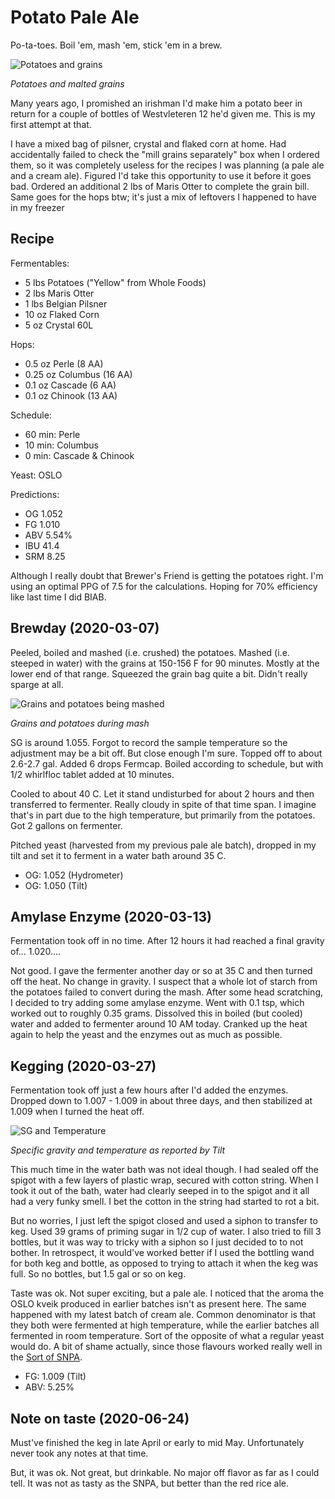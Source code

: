 # Potato Pale Ale

Po-ta-toes. Boil 'em, mash 'em, stick 'em in a brew.

![Potatoes and grains](fermentables_2020-03-07.jpg)

*Potatoes and malted grains*

Many years ago, I promished an irishman I'd make him a potato beer in
return for a couple of bottles of Westvleteren 12 he'd given me. This
is my first attempt at that.

I have a mixed bag of pilsner, crystal and flaked corn at home. Had
accidentally failed to check the "mill grains separately" box when I
ordered them, so it was completely useless for the recipes I was
planning (a pale ale and a cream ale). Figured I'd take this
opportunity to use it before it goes bad. Ordered an additional 2 lbs
of Maris Otter to complete the grain bill. Same goes for the hops btw;
it's just a mix of leftovers I happened to have in my freezer

## Recipe

Fermentables:
- 5 lbs Potatoes ("Yellow" from Whole Foods)
- 2 lbs Maris Otter
- 1 lbs Belgian Pilsner
- 10 oz Flaked Corn
- 5 oz Crystal 60L

Hops:
- 0.5 oz Perle (8 AA)
- 0.25 oz Columbus (16 AA)
- 0.1 oz Cascade (6 AA)
- 0.1 oz Chinook (13 AA)

Schedule:
- 60 min: Perle
- 10 min: Columbus
- 0 min: Cascade & Chinook

Yeast: OSLO

Predictions:
- OG 1.052
- FG 1.010
- ABV 5.54%
- IBU 41.4
- SRM 8.25

Although I really doubt that Brewer's Friend is getting the potatoes
right. I'm using an optimal PPG of 7.5 for the calculations. Hoping
for 70% efficiency like last time I did BIAB.

## Brewday (2020-03-07)

Peeled, boiled and mashed (i.e. crushed) the potatoes. Mashed
(i.e. steeped in water) with the grains at 150-156 F for 90
minutes. Mostly at the lower end of that range. Squeezed the grain bag
quite a bit. Didn't really sparge at all.

![Grains and potatoes being mashed](mash_2020-03-07.jpg)

*Grains and potatoes during mash*

SG is around 1.055. Forgot to record the sample temperature so the
adjustment may be a bit off. But close enough I'm sure. Topped off to
about 2.6-2.7 gal. Added 6 drops Fermcap. Boiled according to
schedule, but with 1/2 whirlfloc tablet added at 10 minutes.

Cooled to about 40 C. Let it stand undisturbed for about 2 hours and
then transferred to fermenter. Really cloudy in spite of that time
span. I imagine that's in part due to the high temperature, but
primarily from the potatoes. Got 2 gallons on fermenter.

Pitched yeast (harvested from my previous pale ale batch), dropped in
my tilt and set it to ferment in a water bath around 35 C.

- OG: 1.052 (Hydrometer)
- OG: 1.050 (Tilt)

## Amylase Enzyme (2020-03-13)

Fermentation took off in no time. After 12 hours it had reached a
final gravity of... 1.020....

Not good. I gave the fermenter another day or so at 35 C and then
turned off the heat. No change in gravity. I suspect that a whole lot
of starch from the potatoes failed to convert during the mash. After
some head scratching, I decided to try adding some amylase
enzyme. Went with 0.1 tsp, which worked out to roughly 0.35
grams. Dissolved this in boiled (but cooled) water and added to
fermenter around 10 AM today. Cranked up the heat again to help the
yeast and the enzymes out as much as possible.

## Kegging (2020-03-27)

Fermentation took off just a few hours after I'd added the
enzymes. Dropped down to 1.007 - 1.009 in about three days, and then
stabilized at 1.009 when I turned the heat off.

![SG and Temperature](tilt_2020-03-07.png)

*Specific gravity and temperature as reported by Tilt*

This much time in the water bath was not ideal though. I had sealed
off the spigot with a few layers of plastic wrap, secured with cotton
string. When I took it out of the bath, water had clearly seeped in to
the spigot and it all had a very funky smell. I bet the cotton in the
string had started to rot a bit.

But no worries, I just left the spigot closed and used a siphon to
transfer to keg. Used 39 grams of priming sugar in 1/2 cup of water. I
also tried to fill 3 bottles, but it was way to tricky with a siphon
so I just decided to to not bother. In retrospect, it would've worked
better if I used the bottling wand for both keg and bottle, as opposed
to trying to attach it when the keg was full. So no bottles, but 1.5
gal or so on keg.

Taste was ok. Not super exciting, but a pale ale. I noticed that the
aroma the OSLO kveik produced in earlier batches isn't as present
here. The same happened with my latest batch of cream ale. Common
denominator is that they both were fermented at high temperature,
while the earlier batches all fermented in room temperature. Sort of
the opposite of what a regular yeast would do. A bit of shame
actually, since those flavours worked really well in the [Sort of
SNPA](brewlog_2020-02-10.md).

- FG: 1.009 (Tilt)
- ABV: 5.25%

## Note on taste (2020-06-24)

Must've finished the keg in late April or early to mid
May. Unfortunately never took any notes at that time.

But, it was ok. Not great, but drinkable. No major off flavor as far
as I could tell. It was not as tasty as the SNPA, but better than the
red rice ale.
